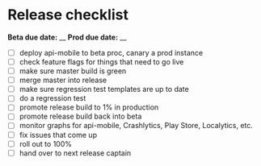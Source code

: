 # Release checklist

**Beta due date:** __
**Prod due date:** __

- [ ] deploy api-mobile to beta proc, canary a prod instance
- [ ] check feature flags for things that need to go live
- [ ] make sure master build is green
- [ ] merge master into release
- [ ] make sure regression test templates are up to date
- [ ] do a regression test
- [ ] promote release build to 1% in production
- [ ] promote release build back into beta
- [ ] monitor graphs for api-mobile, Crashlytics, Play Store, Localytics, etc.
- [ ] fix issues that come up
- [ ] roll out to 100%
- [ ] hand over to next release captain
